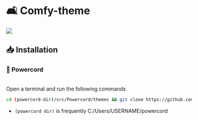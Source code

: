 # 🛋️ Comfy-theme
<img src="https://i.ibb.co/FB57cxh/comfy.png">

## 📥 Installation
### 🔌 Powercord

</br>Open a terminal and run the following commands
```sh
cd (powercord-dir)/src/Powercord/themes && git clone https://github.com/NYRI4/Comfy-theme
```
* `(powercord dir)` is frequently C:/Users/USERNAME/powercord
